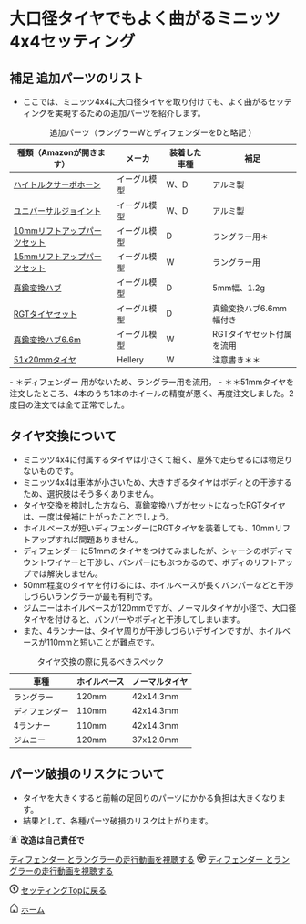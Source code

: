 # 大口径タイヤでもよく曲がるミニッツ4x4セッティング

## 補足 追加パーツのリスト

- ここでは、ミニッツ4x4に大口径タイヤを取り付けても、よく曲がるセッティングを実現するための追加パーツを紹介します。

<table>
	<caption>追加パーツ（ラングラーWとディフェンダーをDと略記 ）</caption>
	<thead><tr><th>種類（Amazonが開きます）</th><th>メーカ</th><th>装着した車種</th><th>補足</th></tr></thead>
	<tr><td><a target="_blank" href="https://www.amazon.co.jp/gp/product/B098JQMLYK/ref=ppx_yo_dt_b_asin_title_o08_s00?ie=UTF8&amp;psc=1&_encoding=UTF8&tag=popcosme-22&linkCode=ur2&linkId=0935516457bc8d6f8d38a64c04a93254&camp=247&creative=1211">ハイトルクサーボホーン</a></td><td>イーグル模型</td><td>W、D</td><td>アルミ製</td></tr>
	<tr><td><a target="_blank" href="https://www.amazon.co.jp/gp/product/B0BTHB4CYV/ref=ppx_yo_dt_b_asin_title_o01_s00?ie=UTF8&amp;psc=1&_encoding=UTF8&tag=popcosme-22&linkCode=ur2&linkId=3c239cdc2d78dfa2bb3047337e268b05&camp=247&creative=1211">ユニバーサルジョイント</a></td><td>イーグル模型</td><td>W、D</td><td>アルミ製</td></tr>
	<tr><td><a target="_blank" href="https://www.amazon.co.jp/gp/product/B0B5687TNL/ref=ppx_yo_dt_b_asin_title_o01_s00?ie=UTF8&amp;psc=1&_encoding=UTF8&tag=popcosme-22&linkCode=ur2&linkId=48c36fe7ca6bf4fe90302eab131f1a92&camp=247&creative=1211">10mmリフトアップパーツセット</a></td><td>イーグル模型</td><td>D </td><td>ラングラー用＊</td></tr>
	<tr><td><a target="_blank" href="https://www.amazon.co.jp/gp/product/B0B567PWCR/ref=ppx_yo_dt_b_asin_title_o05_s00?ie=UTF8&amp;psc=1&_encoding=UTF8&tag=popcosme-22&linkCode=ur2&linkId=f306dddfdebce33c7f350fd909a62fc4&camp=247&creative=1211">15mmリフトアップパーツセット</a></td><td>イーグル模型</td><td>W</td><td>ラングラー用</td></tr>
	<tr><td><a target="_blank" href="https://www.amazon.co.jp/gp/product/B09X2LG9H6/ref=ppx_yo_dt_b_asin_title_o05_s00?ie=UTF8&amp;psc=1&_encoding=UTF8&tag=popcosme-22&linkCode=ur2&linkId=e7abb812b08d439f648c9c05ddcd9d1f&camp=247&creative=1211">真鍮変換ハブ</a></td><td>イーグル模型</td><td>D</td><td>5mm幅、1.2g</td></tr>
	<tr><td><a target="_blank" href="https://www.amazon.co.jp/gp/product/B09PGXD2Z1/ref=ppx_yo_dt_b_asin_title_o00_s00?ie=UTF8&amp;psc=1&_encoding=UTF8&tag=popcosme-22&linkCode=ur2&linkId=9922ced48aa6b4aebf65204a272e3a73&camp=247&creative=1211">RGTタイヤセット</a></td><td>イーグル模型</td><td>D </td><td>真鍮変換ハブ6.6mm幅付き</td></tr>
	<tr><td><a target="_blank" href="https://www.amazon.co.jp/gp/product/B09PGXD2Z1/ref=ppx_yo_dt_b_asin_title_o00_s00?ie=UTF8&amp;psc=1&_encoding=UTF8&tag=popcosme-22&linkCode=ur2&linkId=9922ced48aa6b4aebf65204a272e3a73&camp=247&creative=1211">真鍮変換ハブ6.6m</a></td><td>イーグル模型</td><td>W </td><td>RGTタイヤセット付属を流用</td></tr>
	<tr><td><a target="_blank" href="https://www.amazon.co.jp/gp/product/B0B4DW5T7R/ref=ppx_yo_dt_b_asin_title_o04_s00?ie=UTF8&amp;th=1&_encoding=UTF8&tag=popcosme-22&linkCode=ur2&linkId=6295247b2b8273cc765017c71c4dd33c&camp=247&creative=1211">51x20mmタイヤ</a></td><td>Hellery</td><td>W</td><td>注意書き＊＊</td></tr>
</table>
- ＊ディフェンダー 用がないため、ラングラー用を流用。
- ＊＊51mmタイヤを注文したところ、4本のうち1本のホイールの精度が悪く、再度注文しました。2度目の注文では全て正常でした。


## タイヤ交換について

- ミニッツ4x4に付属するタイヤは小さくて細く、屋外で走らせるには物足りないものです。
- ミニッツ4x4は車体が小さいため、大きすぎるタイヤはボディとの干渉するため、選択肢はそう多くありません。
- タイヤ交換を検討した方なら、真鍮変換ハブがセットになったRGTタイヤは、一度は候補に上がったことでしょう。
- ホイルベースが短いディフェンダーにRGTタイヤを装着しても、10mmリフトアップすれば問題ありません。
- ディフェンダー に51mmのタイヤをつけてみましたが、シャーシのボディマウントワイヤーと干渉し、バンパーにもぶつかるので、ボディのリフトアップでは解決しません。
- 50mm程度のタイヤを付けるには、ホイルベースが長くバンパーなどと干渉しづらいラングラーが最も有利です。
- ジムニーはホイルベースが120mmですが、ノーマルタイヤが小径で、大口径タイヤを付けると、バンパーやボディと干渉してしまいます。
- また、4ランナーは、タイヤ周りが干渉しづらいデザインですが、ホイルベースが110mmと短いことが難点です。

<table>
	<caption>タイヤ交換の際に見るべきスペック</caption>
	<thead><tr><th>車種</th><th>ホイルベース</th><th>ノーマルタイヤ</th></tr></thead>
	<tr><td>ラングラー</td><td>120mm</td><td>42x14.3mm</td></tr>
	<tr><td>ディフェンダー </td><td>110mm</td><td>42x14.3mm</td></tr>
	<tr><td>4ランナー </td><td>110mm</td><td>42x14.3mm</td></tr>
	<tr><td>ジムニー </td><td>120mm</td><td>37x12.0mm</td></tr>
</table>

## パーツ破損のリスクについて

- タイヤを大きくすると前輪の足回りのパーツにかかる負担は大きくなります。
- 結果として、各種パーツ破損のリスクは上がります。

<p><img src="/icon/warn.png" /><strong> 改造は自己責任で</strong></p>

[ディフェンダー とラングラーの走行動画を視聴する](/vs)
[![ディフェンダー とラングラーの走行動画を視聴する](/icon/steer.png)](/vs) [ディフェンダー とラングラーの走行動画を視聴する](/vs)

[![セッティングTopに戻る](/icon/top.png)](/steering_settings) [セッティングTopに戻る](/steering_settings)

[![ホーム](/icon/home.png)](/) [ホーム](/)

